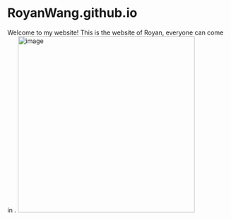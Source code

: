 # RoyanWang.github.io
Welcome to my website!   This is the website of Royan, everyone can come in .
<img width="400" height="400" alt="image" src="https://github.com/user-attachments/assets/7a6a3d7a-3cf3-478b-aa1c-48ee6a57463a" />
